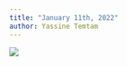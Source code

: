 ```yaml
---
title: "January 11th, 2022"
author: Yassine Temtam 
---
```


<img src={{site.url}}/assets/my-avatar.png />
